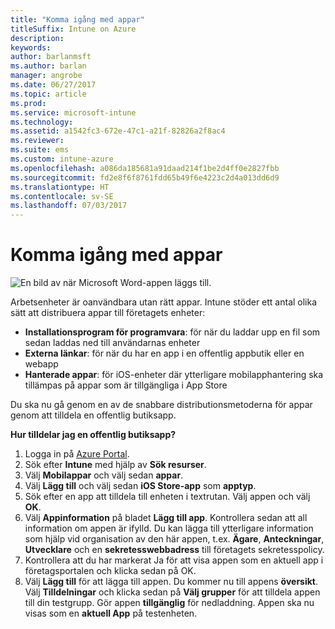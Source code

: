 ```yaml
---
title: "Komma igång med appar"
titleSuffix: Intune on Azure
description: 
keywords: 
author: barlanmsft
ms.author: barlan
manager: angrobe
ms.date: 06/27/2017
ms.topic: article
ms.prod: 
ms.service: microsoft-intune
ms.technology: 
ms.assetid: a1542fc3-672e-47c1-a21f-82826a2f8ac4
ms.reviewer: 
ms.suite: ems
ms.custom: intune-azure
ms.openlocfilehash: a086da185681a91daad214f1be2d4ff0e2827fbb
ms.sourcegitcommit: fd2e8f6f8761fdd65b49f6e4223c2d4a013dd6d9
ms.translationtype: HT
ms.contentlocale: sv-SE
ms.lasthandoff: 07/03/2017
---
```

# <a name="getting-started-with-apps"></a>Komma igång med appar

![En bild av när Microsoft Word-appen läggs till.](/intune/media/generic-add-apps.png)

Arbetsenheter är oanvändbara utan rätt appar. Intune stöder ett antal olika sätt att distribuera appar till företagets enheter:

* **Installationsprogram för programvara**: för när du laddar upp en fil som sedan laddas ned till användarnas enheter
* __Externa länkar__: för när du har en app i en offentlig appbutik eller en webapp
* **Hanterade appar**: för iOS-enheter där ytterligare mobilapphantering ska tillämpas på appar som är tillgängliga i App Store

Du ska nu gå genom en av de snabbare distributionsmetoderna för appar genom att tilldela en offentlig butiksapp.

__Hur tilldelar jag en offentlig butiksapp?__

1. Logga in på [Azure Portal](https://portal.azure.com).
2. Sök efter **Intune** med hjälp av **Sök resurser**.
3. Välj **Mobilappar** och välj sedan **appar**.
4. Välj **Lägg till** och välj sedan **iOS Store-app** som **apptyp**.
5. Sök efter en app att tilldela till enheten i textrutan. Välj appen och välj **OK**.
6. Välj **Appinformation** på bladet **Lägg till app**. Kontrollera sedan att all information om appen är ifylld. Du kan lägga till ytterligare information som hjälp vid organisation av den här appen, t.ex. **Ägare**, **Anteckningar**, **Utvecklare** och en **sekretesswebbadress** till företagets sekretesspolicy.
7. Kontrollera att du har markerat Ja för att visa appen som en aktuell app i företagsportalen och klicka sedan på OK.
8. Välj **Lägg till** för att lägga till appen. Du kommer nu till appens **översikt**. Välj **Tilldelningar** och klicka sedan på **Välj grupper** för att tilldela appen till din testgrupp. Gör appen **tillgänglig** för nedladdning. Appen ska nu visas som en **aktuell App** på testenheten.
